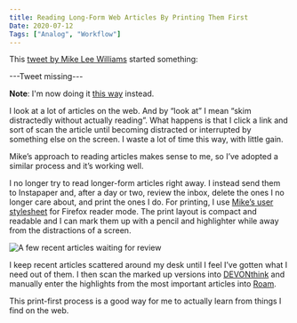 ```yaml
---
title: Reading Long-Form Web Articles By Printing Them First
Date: 2020-07-12
Tags: ["Analog", "Workflow"]
---
```


This [tweet by Mike Lee Williams](https://twitter.com/mikepqr/status/1275862104851877890) started something:

---Tweet missing---


**Note**: I'm now doing it [this way](/2022/printing-web-pages/) instead.


I look at a lot of articles on the web. And by “look at” I mean “skim distractedly without actually reading”. What happens is that I click a link and sort of scan the article until becoming distracted or interrupted by something else on the screen. I waste a lot of time this way, with little gain.

Mike’s approach to reading articles makes sense to me, so I’ve adopted a similar process and it’s working well.

I no longer try to read longer-form articles right away. I instead send them to Instapaper and, after a day or two, review the inbox, delete the ones I no longer care about, and print the ones I do. For printing, I use [Mike’s user stylesheet](https://gist.github.com/williamsmj/3042d8c3e7da25907c5ce623c8e2b129/) for Firefox reader mode. The print layout is compact and readable and I can mark them up with a pencil and highlighter while away from the distractions of a screen. 

![A few recent articles waiting for review](/img/2020/R0000234.jpg)

I keep recent articles scattered around my desk until I feel I’ve gotten what I need out of them. I then scan the marked up versions into [DEVONthink](https://www.devontechnologies.com/apps/devonthink) and manually enter the highlights from the most important articles into [Roam](https://roamresearch.com/).

This print-first process is a good way for me to actually learn from things I find on the web.
